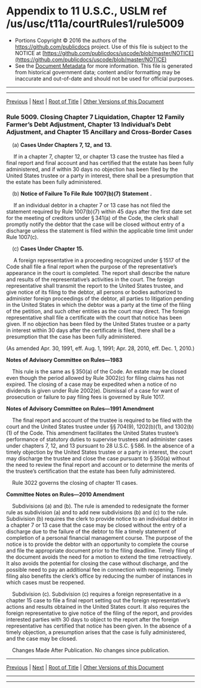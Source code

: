 ---
---

# Appendix to 11 U.S.C., USLM ref /us/usc/t11a/courtRules1/rule5009

* Portions Copyright © 2016 the authors of the https://github.com/publicdocs project.
  Use of this file is subject to the NOTICE at [https://github.com/publicdocs/uscode/blob/master/NOTICE](https://github.com/publicdocs/uscode/blob/master/NOTICE)
* See the [Document Metadata](././../../../..//README.md) for more information.
  This file is generated from historical government data; content and/or formatting may be inaccurate and out-of-date and should not be used for official purposes.

----------
----------

[Previous](./../../../..//us/usc/t11a/courtRules1/m__us_usc_t11a_courtRules1_rule5008.md) | [Next](./../../../..//us/usc/t11a/courtRules1/m__us_usc_t11a_courtRules1_rule5010.md) | [Root of Title](./../../../../) | [Other Versions of this Document](https://publicdocs.github.io/go/links?ns=uslm&ref=%2Fus%2Fusc%2Ft11a%2FcourtRules1%2Frule5009)

### Rule 5009. Closing Chapter 7 Liquidation, Chapter 12 Family Farmer’s Debt Adjustment, Chapter 13 Individual’s Debt Adjustment, and Chapter 15 Ancillary and Cross-Border Cases

    (a)  __Cases Under Chapters__  __7, 12,__  __and__  __13.__ 

     If in a chapter 7, chapter 12, or chapter 13 case the trustee has filed a final report and final account and has certified that the estate has been fully administered, and if within 30 days no objection has been filed by the United States trustee or a party in interest, there shall be a presumption that the estate has been fully administered.

    (b)  __Notice of Failure To File Rule__  __1007(b)(7)__  __Statement__  __.__ 

     If an individual debtor in a chapter 7 or 13 case has not filed the statement required by Rule 1007(b)(7) within 45 days after the first date set for the meeting of creditors under § 341(a) of the Code, the clerk shall promptly notify the debtor that the case will be closed without entry of a discharge unless the statement is filed within the applicable time limit under Rule 1007(c).

    (c)  __Cases Under Chapter__  __15.__ 

     A foreign representative in a proceeding recognized under § 1517 of the Code shall file a final report when the purpose of the representative’s appearance in the court is completed. The report shall describe the nature and results of the representative’s activities in the court. The foreign representative shall transmit the report to the United States trustee, and give notice of its filing to the debtor, all persons or bodies authorized to administer foreign proceedings of the debtor, all parties to litigation pending in the United States in which the debtor was a party at the time of the filing of the petition, and such other entities as the court may direct. The foreign representative shall file a certificate with the court that notice has been given. If no objection has been filed by the United States trustee or a party in interest within 30 days after the certificate is filed, there shall be a presumption that the case has been fully administered.

(As amended Apr. 30, 1991, eff. Aug. 1, 1991; Apr. 28, 2010, eff. Dec. 1, 2010.)

 __Notes of Advisory Committee on Rules—1983__ 

    This rule is the same as § 350(a) of the Code. An estate may be closed even though the period allowed by Rule 3002(c) for filing claims has not expired. The closing of a case may be expedited when a notice of no dividends is given under Rule 2002(e). Dismissal of a case for want of prosecution or failure to pay filing fees is governed by Rule 1017.

 __Notes of Advisory Committee on Rules—1991 Amendment__ 

    The final report and account of the trustee is required to be filed with the court and the United States trustee under §§ 704(9), 1202(b)(1), and 1302(b)(1) of the Code. This amendment facilitates the United States trustee’s performance of statutory duties to supervise trustees and administer cases under chapters 7, 12, and 13 pursuant to 28 U.S.C. § 586. In the absence of a timely objection by the United States trustee or a party in interest, the court may discharge the trustee and close the case pursuant to § 350(a) without the need to review the final report and account or to determine the merits of the trustee’s certification that the estate has been fully administered.

    Rule 3022 governs the closing of chapter 11 cases.

 __Committee Notes on Rules—2010 Amendment__ 

    Subdivisions (a) and (b). The rule is amended to redesignate the former rule as subdivision (a) and to add new subdivisions (b) and (c) to the rule. Subdivision (b) requires the clerk to provide notice to an individual debtor in a chapter 7 or 13 case that the case may be closed without the entry of a discharge due to the failure of the debtor to file a timely statement of completion of a personal financial management course. The purpose of the notice is to provide the debtor with an opportunity to complete the course and file the appropriate document prior to the filing deadline. Timely filing of the document avoids the need for a motion to extend the time retroactively. It also avoids the potential for closing the case without discharge, and the possible need to pay an additional fee in connection with reopening. Timely filing also benefits the clerk’s office by reducing the number of instances in which cases must be reopened.

    Subdivision (c). Subdivision (c) requires a foreign representative in a chapter 15 case to file a final report setting out the foreign representative’s actions and results obtained in the United States court. It also requires the foreign representative to give notice of the filing of the report, and provides interested parties with 30 days to object to the report after the foreign representative has certified that notice has been given. In the absence of a timely objection, a presumption arises that the case is fully administered, and the case may be closed.

    Changes Made After Publication. No changes since publication.

----------

[Previous](./../../../..//us/usc/t11a/courtRules1/m__us_usc_t11a_courtRules1_rule5008.md) | [Next](./../../../..//us/usc/t11a/courtRules1/m__us_usc_t11a_courtRules1_rule5010.md) | [Root of Title](./../../../../) | [Other Versions of this Document](https://publicdocs.github.io/go/links?ns=uslm&ref=%2Fus%2Fusc%2Ft11a%2FcourtRules1%2Frule5009)

----------
----------



